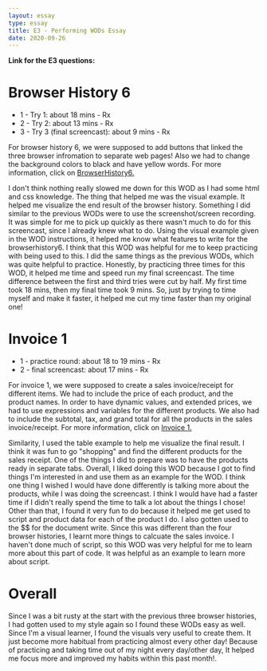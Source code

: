 ```yaml
---
layout: essay
type: essay
title: E3 - Performing WODs Essay
date: 2020-09-26
---
```

<b>Link for the E3 questions:</b>
<a href ="https://dport96.github.io/ITM352/morea/060.expressions-operators/experience-preparing-for-WOD.html"></a>

<h1>Browser History 6</h1>
<ul>
<li>1 - Try 1: about 18 mins - Rx</li>
<li>2 - Try 2: about 13 mins - Rx</li>
<li>3 - Try 3 (final screencast): about 9 mins - Rx</li>
</ul>
<p>For browser history 6, we were supposed to add buttons that linked the three browser infromation to separate web pages! Also we had to change the background colors to black and have yellow words. For more information, click on <a href ="https://dport96.github.io/ITM352/morea/040.dynamic-web-pages/experience-browserhistory6.html">BrowserHistory6.</a></p>

<p>I don't think nothing really slowed me down for this WOD as I had some html and css knowledge. The thing that helped me was the visual example. It helped me visualize the end result of the browser history. Something I did similar to the previous WODs were to use the screenshot/screen recording. It was simple for me to pick up quickly as there wasn't much to do for this screencast, since I already knew what to do. Using the visual example given in the WOD instructions, it helped me know what features to write for the browserhistory6. I think that this WOD was helpful for me to keep practicing with being used to this. I did the same things as the previous WODs, which was quite helpful to practice. Honestly, by practicing three times for this WOD, it helped me time and speed run my final screencast. The time difference between the first and third tries were cut by half. My first time took 18 mins, then my final time took 9 mins. So, just by trying to time myself and make it faster, it helped me cut my time faster than my original one!</p>

<h1>Invoice 1</h1>
<ul>
<li>1 - practice round: about 18 to 19 mins - Rx</li>
<li>2 - final screencast: about 17 mins - Rx</li>
</ul>
<p>For invoice 1, we were supposed to create a sales invoice/receipt for different items. We had to include the price of each product, and the product names. In order to have dynamic values, and extended prices, we had to use expressions and variables for the different products. We also had to include the subtotal, tax, and grand total for all the products in the sales invoice/receipt. For more information, click on <a href ="https://dport96.github.io/ITM352/morea/060.expressions-operators/experience-invoice1.html">Invoice 1.</a></p>

<p>Similarity, I used the table example to help me visualize the final result. I think it was fun to go "shopping" and find the different products for the sales receipt. One of the things I did to prepare was to have the products ready in separate tabs. Overall, I liked doing this WOD because I got to find things I'm interested in and use them as an example for the WOD. I think one thing I wished I would have done differently is talking more about the products, while I was doing the screencast. I think I would have had a faster time if I didn't really spend the time to talk a lot about the things I chose! Other than that, I found it very fun to do because it helped me get used to script and product data for each of the product I do. I also gotten used to the $$ for the document write. Since this was different than the four browser histories, I learnt more things to calcuate the sales invoice. I haven't done much of script, so this WOD was very helpful for me to learn more about this part of code. It was helpful as an example to learn more about script.</p>

<h1>Overall</h1>
<p>Since I was a bit rusty at the start with the previous three browser histories, I had gotten used to my style again so I found these WODs easy as well. Since I'm a visual learner, I found the visuals very useful to create them. It just become more habitual from practicing almost every other day! Because of practicing and taking time out of my night every day/other day, It helped me focus more and improved my habits within this past month!.</p>

